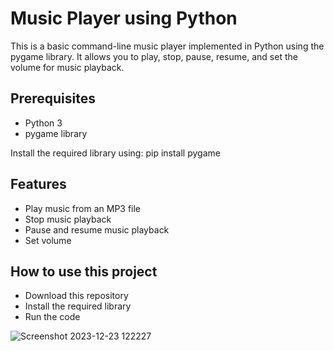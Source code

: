 # Music Player using Python

This is a basic command-line music player implemented in Python using the pygame library. It allows you to play, stop, pause, resume, and set the volume for music playback.

## Prerequisites

- Python 3
- pygame library

Install the required library using: pip install pygame

## Features
- Play music from an MP3 file
- Stop music playback
- Pause and resume music playback
- Set volume

## How to use this project
- Download this repository
- Install the required library
- Run the code

![Screenshot 2023-12-23 122227](https://github.com/AdityaSinha2305/MusicPlayer/assets/103363660/38bae774-4597-48bd-9390-ec3437be6665)
